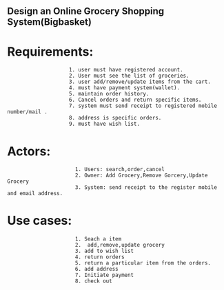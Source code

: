 
## Design an Online Grocery Shopping System(Bigbasket)

# Requirements: 
            
                        1. user must have registered account.
                        2. User must see the list of groceries.
                        3. user add/remove/update items from the cart. 
                        4. must have payment system(wallet). 
                        5. maintain order history.
                        6. Cancel orders and return specific items.
                        7. system must send receipt to registered mobile number/mail .
                        8. address is specific orders. 
                        9. must have wish list. 


# Actors: 
                          1. Users: search,order,cancel
                          2. Owner: Add Grocery,Remove Gorcery,Update Grocery
                          3. System: send receipt to the register mobile and email address. 
  
 # Use cases: 
                          1. Seach a item
                          2.  add,remove,update grocery
                          3. add to wish list
                          4. return orders
                          5. return a particular item from the orders.
                          6. add address 
                          7. Initiate payment
                          8. check out 
              

 
 
 
 
